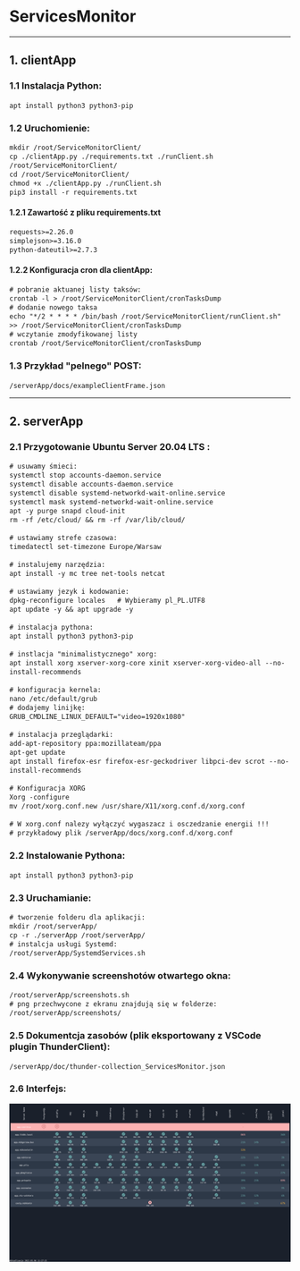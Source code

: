 # ServicesMonitor


-----


## 1. clientApp

### 1.1 Instalacja Python:
```
apt install python3 python3-pip
```

### 1.2 Uruchomienie:
```
mkdir /root/ServiceMonitorClient/
cp ./clientApp.py ./requirements.txt ./runClient.sh /root/ServiceMonitorClient/
cd /root/ServiceMonitorClient/
chmod +x ./clientApp.py ./runClient.sh
pip3 install -r requirements.txt
```

#### 1.2.1 Zawartość z pliku requirements.txt
```
requests>=2.26.0
simplejson>=3.16.0
python-dateutil>=2.7.3
```

#### 1.2.2 Konfiguracja cron dla clientApp:
```
# pobranie aktuanej listy taksów:
crontab -l > /root/ServiceMonitorClient/cronTasksDump
# dodanie nowego taksa
echo "*/2 * * * * /bin/bash /root/ServiceMonitorClient/runClient.sh" >> /root/ServiceMonitorClient/cronTasksDump
# wczytanie zmodyfikowanej listy
crontab /root/ServiceMonitorClient/cronTasksDump
```

### 1.3 Przykład "pelnego" POST:
```
/serverApp/docs/exampleClientFrame.json
```



-----



## 2. serverApp

### 2.1 Przygotowanie Ubuntu Server 20.04 LTS :
```
# usuwamy śmieci:
systemctl stop accounts-daemon.service
systemctl disable accounts-daemon.service
systemctl disable systemd-networkd-wait-online.service
systemctl mask systemd-networkd-wait-online.service
apt -y purge snapd cloud-init
rm -rf /etc/cloud/ && rm -rf /var/lib/cloud/

# ustawiamy strefe czasowa:
timedatectl set-timezone Europe/Warsaw

# instalujemy narzędzia:
apt install -y mc tree net-tools netcat

# ustawiamy jezyk i kodowanie:
dpkg-reconfigure locales   # Wybieramy pl_PL.UTF8
apt update -y && apt upgrade -y

# instalacja pythona:
apt install python3 python3-pip

# instlacja "minimalistycznego" xorg:
apt install xorg xserver-xorg-core xinit xserver-xorg-video-all --no-install-recommends

# konfiguracja kernela:
nano /etc/default/grub
# dodajemy linijkę: 
GRUB_CMDLINE_LINUX_DEFAULT="video=1920x1080"

# instalacja przeglądarki:
add-apt-repository ppa:mozillateam/ppa
apt-get update
apt install firefox-esr firefox-esr-geckodriver libpci-dev scrot --no-install-recommends

# Konfiguracja XORG 
Xorg -configure
mv /root/xorg.conf.new /usr/share/X11/xorg.conf.d/xorg.conf

# W xorg.conf nalezy wyłączyć wygaszacz i osczedzanie energii !!!
# przykładowy plik /serverApp/docs/xorg.conf.d/xorg.conf

```

### 2.2 Instalowanie Pythona:
```
apt install python3 python3-pip
```

### 2.3 Uruchamianie:
```
# tworzenie folderu dla aplikacji:
mkdir /root/serverApp/
cp -r ./serverApp /root/serverApp/
# instalcja usługi Systemd:
/root/serverApp/SystemdServices.sh
```

### 2.4 Wykonywanie screenshotów otwartego okna:
```
/root/serverApp/screenshots.sh
# png przechwycone z ekranu znajdują się w folderze:
/root/serverApp/screenshots/
```

### 2.5 Dokumentcja zasobów (plik eksportowany z VSCode plugin ThunderClient):
```
/serverApp/doc/thunder-collection_ServicesMonitor.json
```

### 2.6 Interfejs:

![Screenshot](/serverApp/screenshots/ServiceMonitor-20220506_112746.png)



